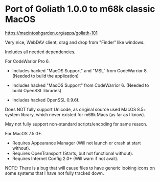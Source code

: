 Port of Goliath 1.0.0 to m68k classic MacOS
===============

https://macintoshgarden.org/apps/goliath-101

Very nice, WebDAV client, drag and drop from "Finder" like windows.

Includes all needed dependencies.

For CodeWarior Pro 6.

+ Includes hacked "MacOS Support" and "MSL" from CodeWarrior 8.
(Needed to build the application)
+ Includes hacked "MacOS Support" from CodeWarrior 6.
(Needed to build OpenSSL libraries)

+ Includes hacked OpenSSL 0.9.6f.


Does NOT fully support Unicode, as original source used MacOS 8.5+ system library, which never existed for m68k Macs (as far as I know).

May not fully support non-standard scripts/encoding for same reason.

For MacOS 7.5.0+.

+ Requires Appearance Manager (Will not launch or crash at start without).
+ Requires OpenTransport (Starts, but not functional without).
+ Requires Internet Config 2.0+ (Will warn if not avail).

NOTE: There is a bug that will cause files to have generic looking icons on some systems that I have not fully tracked down.